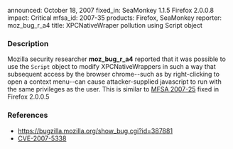 announced: October 18, 2007
fixed_in: SeaMonkey 1.1.5
          Firefox 2.0.0.8
impact: Critical
mfsa_id: 2007-35
products: Firefox, SeaMonkey
reporter: moz_bug_r_a4
title: XPCNativeWraper pollution using Script object

<h3>Description</h3>

<p>Mozilla security researcher <strong>moz_bug_r_a4</strong> reported that
it was possible to use the <code>Script</code> object to modify
XPCNativeWrappers in such a way that subsequent access by the browser
chrome--such as by right-clicking to open a context menu--can cause
attacker-supplied javascript to run with the same privileges as the user.
This is similar to <a href="mfsa2007-25.html">MFSA 2007-25</a> fixed in
Firefox 2.0.0.5
</p>


<h3>References</h3>

<ul>
  <li><a href="https://bugzilla.mozilla.org/show_bug.cgi?id=387881">
       https://bugzilla.mozilla.org/show_bug.cgi?id=387881</a></li>

  <li><a class="ex-ref" href="http://cve.mitre.org/cgi-bin/cvename.cgi?name=CVE-2007-5338">
       CVE-2007-5338</a></li>

</ul>



